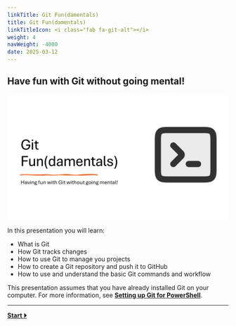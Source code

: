 ```yaml
---
linkTitle: Git Fun(damentals)
title: Git Fun(damentals)
linkTitleIcon: <i class="fab fa-git-alt"></i>
weight: 4
navWeight: -4000
date: 2025-03-12
---
```

<!-- markdownlint-disable MD041 -->

## Have fun with Git without going mental!

![Git Fundamentals][01]

In this presentation you will learn:

- What is Git
- How Git tracks changes
- How to use Git to manage you projects
- How to create a Git repository and push it to GitHub
- How to use and understand the basic Git commands and workflow

This presentation assumes that you have already installed Git on your computer. For more
information, see [**Setting up Git for PowerShell**][03].

---

[**Start &#x23F5;**][02]

<!-- link references -->
[01]: slide1.png
[02]: ./slide2
[03]: ../04-github/slide3/
